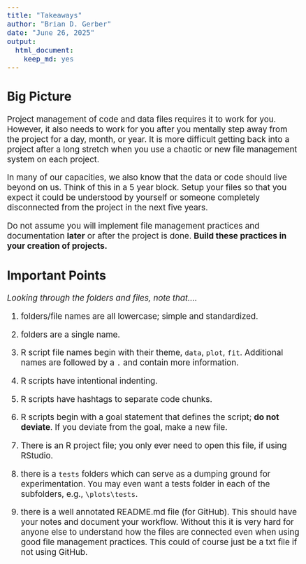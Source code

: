 ```yaml
---
title: "Takeaways"
author: "Brian D. Gerber"
date: "June 26, 2025"
output:     
  html_document:
    keep_md: yes
---
```



<style type="text/css">
.main-container {
  max-width: 1800px;
  margin-left: auto;
  margin-right: auto;
}
</style>


<style type="text/css">
  body{
  font-size: 14pt;
}
</style>

## **Big Picture**

Project management of code and data files requires it to work for you. However, it also needs to work for you after you mentally step away from the project for a day, month, or year. It is more difficult getting back into a project after a long stretch when you use a chaotic or new file management system on each project.

In many of our capacities, we also know that the data or code should live beyond on us. Think of this in a 5 year block. Setup your files so that you expect it could be understood by yourself or someone completely disconnected from the project in the next five years. 

Do not assume you will implement file management practices and documentation **later** or after the project is done. **Build these practices in your creation of projects.**

## **Important Points**

*Looking through the folders and files, note that....*

1. folders/file names are all lowercase; simple and standardized.

2. folders are a single name.

3. R script file names begin with their theme, `data`, `plot`, `fit`. Additional names are followed by a `.` and contain more information.

4. R scripts have intentional indenting.

5. R scripts have hashtags to separate code chunks.

6. R scripts begin with a goal statement that defines the script; **do not deviate**. If you deviate from the goal, make a new file.

7. There is an R project file; you only ever need to open this file, if using RStudio.

8. there is a `tests` folders which can serve as a dumping ground for experimentation. You may even want a tests folder in each of the subfolders, e.g., `\plots\tests`.

9. there is a well annotated README.md file (for GitHub). This should have your notes and document your workflow. Without this it is very hard for anyone else to understand how the files are connected even when using good file management practices. This could of course just be a txt file if not using GitHub.
